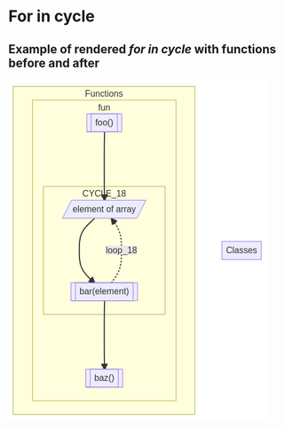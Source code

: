 # For in cycle

## Example of rendered _for in cycle_ with functions before and after
![For of cycle](../../../../../docu-graph-generated/for_of_cycle.png)
